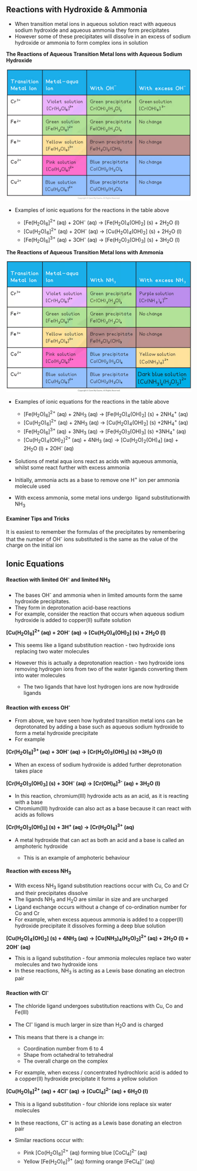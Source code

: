 Reactions with Hydroxide & Ammonia
----------------------------------

* When transition metal ions in aqueous solution react with aqueous sodium hydroxide and aqueous ammonia they form precipitates
* However some of these precipitates will dissolve in an excess of sodium hydroxide or ammonia to form complex ions in solution

<b>The Reactions of Aqueous Transition Metal Ions with Aqueous Sodium Hydroxide</b>

![screenshot-2023-04-07-113318](screenshot-2023-04-07-113318.png)

* Examples of ionic equations for the reactions in the table above

  + [Fe(H<sub>2</sub>O)<sub>6</sub>]<sup>2+ </sup>(aq) + 2OH<sup>-</sup> (aq) → [Fe(H<sub>2</sub>O)<sub>4</sub>(OH)<sub>2</sub>] (s) + 2H<sub>2</sub>O (l)
  + [Cu(H<sub>2</sub>O)<sub>6</sub>]<sup>2+</sup> (aq) + 2OH<sup>-</sup> (aq) → [Cu(H<sub>2</sub>O)<sub>4</sub>(OH)<sub>2</sub>] (s) + 2H<sub>2</sub>O (l)
  + [Fe(H<sub>2</sub>O)<sub>6</sub>]<sup>3+</sup> (aq) + 3OH<sup>-</sup> (aq) → [Fe(H<sub>2</sub>O)<sub>3</sub>(OH)<sub>3</sub>] (s) + 3H<sub>2</sub>O (l)

<b>The Reactions of Aqueous Transition Metal Ions with Ammonia</b>

![screenshot-2023-04-18-205528](screenshot-2023-04-18-205528.png)

* Examples of ionic equations for the reactions in the table above

  + [Fe(H<sub>2</sub>O)<sub>6</sub>]<sup>2+</sup> (aq) + 2NH<sub>3</sub> (aq) → [Fe(H<sub>2</sub>O)<sub>4</sub>(OH)<sub>2</sub>] (s) + 2NH<sub>4</sub><sup>+</sup> (aq)
  + [Cu(H<sub>2</sub>O)<sub>6</sub>]<sup>2+</sup> (aq) + 2NH<sub>3</sub> (aq) → [Cu(H<sub>2</sub>O)<sub>4</sub>(OH)<sub>2</sub>] (s) +2NH<sub>4</sub><sup>+ </sup>(aq)
  + [Fe(H<sub>2</sub>O)<sub>6</sub>]<sup>3+ </sup>(aq) + 3NH<sub>3</sub> (aq) → [Fe(H<sub>2</sub>O)<sub>3</sub>(OH)<sub>3</sub>] (s) +3NH<sub>4</sub><sup>+ </sup>(aq)
  + [Cu(H<sub>2</sub>O)<sub>4</sub>(OH)<sub>2</sub>]<sup>2+ </sup>(aq) + 4NH<sub>3</sub> (aq) → [Cu(H<sub>2</sub>O)<sub>2</sub>(OH)<sub>4</sub>] (aq) + 2H<sub>2</sub>O (l) + 2OH<sup>- </sup>(aq)
* Solutions of metal aqua ions react as​ acids ​with aqueous ammonia, whilst some react further with excess ammonia​
* Initially, ammonia acts as a​ base​ to remove one H<sup>+</sup> ion per ammonia molecule used
* With excess ammonia, some metal ions undergo ​ ligand substitution ​with NH<sub>3</sub>

#### Examiner Tips and Tricks

It is easiest to remember the formulas of the precipitates by remembering that the number of OH<sup>-</sup> ions substituted is the same as the value of the charge on the initial ion

Ionic Equations
---------------

#### Reaction with limited OH<sup>-</sup> and limited NH<sub>3</sub>

* The bases OH<sup>-</sup> and ammonia when in limited amounts form the same hydroxide precipitates.
* They form in deprotonation acid-base reactions
* For example, consider the reaction that occurs when aqueous sodium hydroxide is added to copper(II) sulfate solution

<b>[Cu(H</b><sub><b>2</b></sub><b>O)</b><sub><b>6</b></sub><b>]</b><sup><b>2+ </b></sup><b>(aq) + 2OH</b><sup><b>-</b></sup><b> (aq) → [Cu(H</b><sub><b>2</b></sub><b>O)</b><sub><b>4</b></sub><b>(OH)</b><sub><b>2</b></sub><b>] (s) + 2H</b><sub><b>2</b></sub><b>O (l) </b>

* This seems like a ligand substitution reaction - two hydroxide ions replacing two water molecules
* However this is actually a deprotonation reaction - two hydroxide ions removing hydrogen ions from two of the water ligands converting them into water molecules

  + The two ligands that have lost hydrogen ions are now hydroxide ligands

#### Reaction with excess OH<sup>-</sup>

* From above, we have seen how hydrated transition metal ions can be deprotonated by adding a base such as aqueous sodium hydroxide to form a metal hydroxide precipitate
* For example

<b>[Cr(H</b><sub><b>2</b></sub><b>O)</b><sub><b>6</b></sub><b>]</b><sup><b>3+ </b></sup><b>(aq) + 3OH</b><sup><b>- </b></sup><b>(aq) → [Cr(H</b><sub><b>2</b></sub><b>O)</b><sub><b>3</b></sub><b>(OH)</b><sub><b>3</b></sub><b>] (s) +3H</b><sub><b>2</b></sub><b>O (l) </b>

* When an excess of sodium hydroxide is added further deprotonation takes place

<b>[Cr(H</b><sub><b>2</b></sub><b>O)</b><sub><b>3</b></sub><b>(OH)</b><sub><b>3</b></sub><b>] (s) + 3OH</b><sup><b>-</b></sup><b> (aq) → [Cr(OH)</b><sub><b>6</b></sub><b>]</b><sup><b>3-</b></sup><b> (aq) + 3H</b><sub><b>2</b></sub><b>O (l) </b>

* In this reaction, chromium(III) hydroxide acts as an acid, as it is reacting with a base
* Chromium(III) hydroxide can also act as a base because it can react with acids as follows

<b>[Cr(H</b><sub><b>2</b></sub><b>O)</b><sub><b>3</b></sub><b>(OH)</b><sub><b>3</b></sub><b>] (s) + 3H</b><sup><b>+ </b></sup><b>(aq) → [Cr(H</b><sub><b>2</b></sub><b>O)</b><sub><b>6</b></sub><b>]</b><sup><b>3+</b></sup><b> (aq) </b>

* A metal hydroxide that can act as both an acid and a base is called an amphoteric hydroxide

  + This is an example of amphoteric behaviour

#### Reaction with excess NH<sub>3</sub>

* With excess NH<sub>3</sub> ligand substitution reactions occur with Cu, Co and Cr and their precipitates dissolve
* The ligands NH<sub>3</sub> and H<sub>2</sub>O are similar in size and are uncharged
* Ligand exchange occurs without a change of co-ordination number for Co and Cr
* For example, when excess aqueous ammonia is added to a copper(II) hydroxide precipitate it dissolves forming a deep blue solution

<b>[Cu(H</b><sub><b>2</b></sub><b>O)</b><sub><b>4</b></sub><b>(OH)</b><sub><b>2</b></sub><b>] (s) + 4NH</b><sub><b>3</b></sub><b> (aq) → [Cu(NH</b><sub><b>3</b></sub><b>)</b><sub><b>4</b></sub><b>(H</b><sub><b>2</b></sub><b>O)</b><sub><b>2</b></sub><b>]</b><sup><b>2+ </b></sup><b>(aq) + 2H</b><sub><b>2</b></sub><b>O (l) + 2OH</b><sup><b>-</b></sup><b> (aq)</b>

* This is a ligand substitution - four ammonia molecules replace two water molecules and two hydroxide ions
* In these reactions, NH<sub>3</sub> is acting as a Lewis base donating an electron pair

#### Reaction with Cl<sup>-</sup>

* The chloride ligand undergoes substitution reactions with Cu, Co and Fe(III)
* The Cl<sup>–</sup> ligand is much larger in size than H<sub>2</sub>O and is charged
* This means that there is a change in:

  + Coordination number from 6 to 4
  + Shape from octahedral to tetrahedral
  + The overall charge on the complex
* For example, when excess / concentrated hydrochloric acid is added to a copper(II) hydroxide precipitate it forms a yellow solution

<b>[Cu(H</b><sub><b>2</b></sub><b>O)</b><sub><b>6</b></sub><b>]</b><sup><b>2+</b></sup><b> (aq) + 4Cl</b><sup><b>–</b></sup><b> (aq) → [CuCl</b><sub><b>4</b></sub><b>]</b><sup><b>2– </b></sup><b>(aq) + 6H</b><sub><b>2</b></sub><b>O (l) </b>

* This is a ligand substitution - four chloride ions replace six water molecules
* In these reactions, Cl<sup><b>–</b></sup> is acting as a Lewis base donating an electron pair
* Similar reactions occur with:

  + Pink [Co(H<sub>2</sub>O)<sub>6</sub>]<sup>2+</sup> (aq) forming blue [CoCl<sub>4</sub>]<sup>2– </sup>(aq)
  + Yellow [Fe(H<sub>2</sub>O)<sub>6</sub>]<sup>3+</sup> (aq) forming orange [FeCl<sub>4</sub>]<sup>– </sup>(aq)
